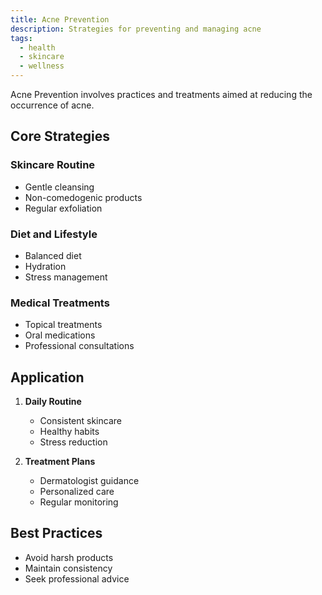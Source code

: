 ```yaml
---
title: Acne Prevention
description: Strategies for preventing and managing acne
tags:
  - health
  - skincare
  - wellness
---
```


Acne Prevention involves practices and treatments aimed at reducing the occurrence of acne.

## Core Strategies

### Skincare Routine

- Gentle cleansing
- Non-comedogenic products
- Regular exfoliation

### Diet and Lifestyle

- Balanced diet
- Hydration
- Stress management

### Medical Treatments

- Topical treatments
- Oral medications
- Professional consultations

## Application

1. **Daily Routine**

   - Consistent skincare
   - Healthy habits
   - Stress reduction

2. **Treatment Plans**
   - Dermatologist guidance
   - Personalized care
   - Regular monitoring

## Best Practices

- Avoid harsh products
- Maintain consistency
- Seek professional advice
